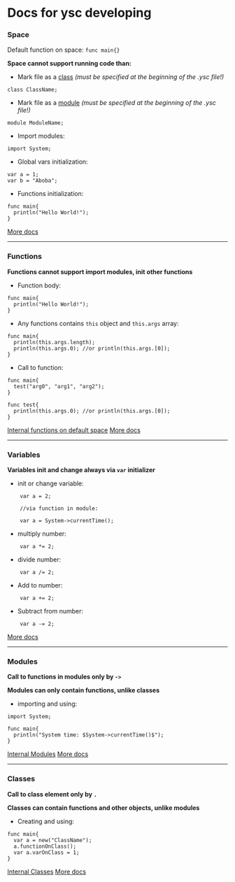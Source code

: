 # Docs for ysc developing

### Space
Default function on space: `func main{}`

<b>Space cannot support running code than:</b>

* Mark file as a <u>class</u> <i>(must be specified at the beginning of the .ysc file!)</i>
```ysc
class ClassName;
```

* Mark file as a <u>module</u> <i>(must be specified at the beginning of the .ysc file!)</i>
```ysc
module ModuleName;
```

* Import modules:
```ysc
import System;
```

* Global vars initialization:
```ysc
var a = 1;
var b = "Aboba";
```

* Functions initialization:
```ysc
func main{
  println("Hello World!");
}
```

[More docs](/Developer/Spaces.md)

___
### Functions
<b>Functions cannot support import modules, init other functions</b>

* Function body:
```ysc
func main{
  println("Hello World!");
}
```

* Any functions contains `this` object and `this.args` array:
```ysc
func main{
  println(this.args.length);
  println(this.args.0); //or println(this.args.[0]);
}
```

* Call to function:
```ysc
func main{
  test("arg0", "arg1", "arg2");
}

func test{
  println(this.args.0); //or println(this.args.[0]);
}
```
[Internal functions on default space](/Developer/iFunctions.md)
[More docs](/Developer/Functions.md)

___
### Variables
<b>Variables init and change always via `var` initializer</b>

* init or change variable:
```ysc
    var a = 2;

    //via function in module:

    var a = System->currentTime();
```

* multiply number:
```ysc
    var a *= 2;
```

* divide number:
```ysc
    var a /= 2;
```

* Add to number:
```ysc
    var a += 2;
```

* Subtract from number:
```ysc
    var a -= 2;
```

[More docs](/Developer/Vars.md)

___
### Modules
<b>Call to functions in modules only by `->`</b>

<b>Modules can only contain functions, unlike classes</b>


* importing and using:
```ysc
import System;

func main{
  println("System time: $System->currentTime()$");
}
```

[Internal Modules](/Developer/internalModules.md)
[More docs](/Developer/Modules.md)

___
### Classes
<b>Call to class element only by `.`</b>

<b>Classes can contain functions and other objects, unlike modules</b>

* Creating and using:
```ysc
func main{
  var a = new("ClassName");
  a.functionOnClass();
  var a.varOnClass = 1;
}
```

[Internal Classes](/Developer/internalClasses.md)
[More docs](/Developer/Classes.md)
